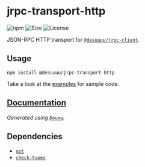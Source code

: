 # jrpc-transport-http

![npm](https://img.shields.io/npm/v/@desuuuu/jrpc-transport-http.svg) ![Size](https://img.shields.io/github/languages/code-size/desuuuu/jrpc-transport-http.svg) ![License](https://img.shields.io/github/desuuuu/jrpc-transport-http.svg)

JSON-RPC HTTP transport for [`@desuuuu/jrpc-client`](https://www.npmjs.com/package/@desuuuu/jrpc-client).

## Usage

```
npm install @desuuuu/jrpc-transport-http
```

Take a look at the [examples](examples) for sample code.

## [Documentation](https://docs.desuuuu.com/jrpc-transport-http)

*Generated using [`Docma`](https://github.com/onury/docma).*

## Dependencies

* [`got`](https://github.com/sindresorhus/got)
* [`check-types`](https://gitlab.com/philbooth/check-types.js)

